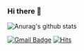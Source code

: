 ### Hi there 👋

<!--
**SH0610/SH0610** is a ✨ _special_ ✨ repository because its `README.md` (this file) appears on your GitHub profile.

Here are some ideas to get you started:

- 🔭 I’m currently working on ...
- 🌱 I’m currently learning ...
- 👯 I’m looking to collaborate on ...
- 🤔 I’m looking for help with ...
- 💬 Ask me about ...
- 📫 How to reach me: ...
- 😄 Pronouns: ...
- ⚡ Fun fact: ...
-->

![Anurag's github stats](https://github-readme-stats.vercel.app/api?username=SH0610&show_icons=true&count_private=true&title_color=FFFFFF&icon_color=FFFFFF&text_color=FFFFFF&bg_color=FFC0CD)

[![Gmail Badge](https://img.shields.io/badge/Gmail-d14836?style=flat&logo=Gmail&logoColor=white&link=mailto:sanghee0610@ajou.ac.kr)](mailto:sanghee0610@ajou.ac.kr)
[![Hits](https://hits.seeyoufarm.com/api/count/incr/badge.svg?url=https%3A%2F%2Fgithub.com%2FSH0610&count_bg=%23FFC0CD&title_bg=%23555555&icon=&icon_color=%23E7E7E7&title=hits&edge_flat=false)](https://hits.seeyoufarm.com)
